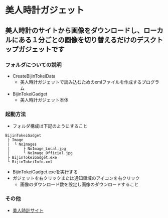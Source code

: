 # 美人時計ガジェット

## 美人時計のサイトから画像をダウンロードし、ローカルにある１分ごとの画像を切り替えるだけのデスクトップガジェットです

### フォルダについての説明
- CreateBijinTokeiData
    - 美人時計ガジェットで読み込むためのxmlファイルを作成するプログラム
- BijinTokeiGadget
    - 美人時計ガジェット本体

### 起動方法
- フォルダ構成は下記のようにすること
```
BijinTokeiGadget
 ├ Image
 |  └ NoImages
 |      ├ NoImage_Local.jpg
 |      └ NoImage_Official.jpg
 ├ BijinTokeiGadget.exe
 └ BijinTokeiInfo.xml
```
- BijinTokeiGadget.exeを実行する
- ガジェットを右クリックまたは通知領域のアイコンを右クリック
    - 画像のダウンロード数を設定し画像のダウンロードすること

### その他
- [美人時計サイト](http://www.bijint.com/)
